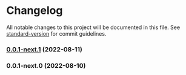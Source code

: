 # Changelog

All notable changes to this project will be documented in this file. See [standard-version](https://github.com/conventional-changelog/standard-version) for commit guidelines.

### [0.0.1-next.1](https://github.com/whpptjs/whppt-store-api/compare/v0.0.1-next.0...v0.0.1-next.1) (2022-08-11)

### 0.0.1-next.0 (2022-08-10)
